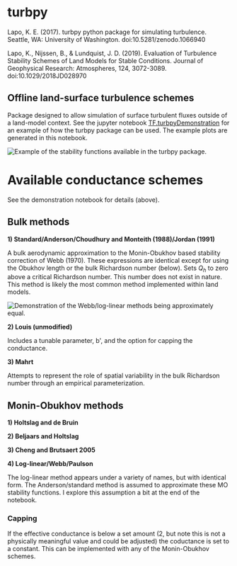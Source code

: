 # turbpy

Lapo, K. E. (2017). turbpy python package for simulating turbulence. Seattle, WA: University of Washington. doi:10.5281/zenodo.1066940

Lapo, K., Nijssen, B., & Lundquist, J. D. (2019). Evaluation of Turbulence Stability Schemes of Land Models for Stable Conditions. Journal of Geophysical Research: Atmospheres, 124, 3072-3089. doi:10.1029/2018JD028970

## Offline land-surface turbulence schemes
Package designed to allow simulation of surface turbulent fluxes outside of a land-model context. See the jupyter notebook [TF.turbpyDemonstration](./TF.turbpyDemonstration.ipynb) for an example of how the turbpy package can be used. The example plots are generated in this notebook.

![Example of the stability functions available in the turbpy package.](https://github.com/klapo/turbpy/blob/master/turbpy.idealized.jpg)

# Available conductance schemes

See the demonstration notebook for details (above).

## Bulk methods
**1) Standard/Anderson/Choudhury and Monteith (1988)/Jordan (1991)**

A bulk aerodynamic approximation to the Monin-Obukhov based stability correction of Webb (1970). These expressions are identical except for using the Obukhov length or the bulk Richardson number (below). Sets $Q_h$ to zero above a critical Richardson number. This number does not exist in nature. This method is likely the most common method implemented within land models.

![Demonstration of the Webb/log-linear methods being approximately equal.](https://github.com/klapo/turbpy/blob/master/turbpy.idealized_loglinear.jpg)

**2) Louis (unmodified)**

Includes a tunable parameter, b', and the option for capping the conductance.

**3) Mahrt**

Attempts to represent the role of spatial variability in the bulk Richardson number through an empirical parameterization.

## Monin-Obukhov methods

**1) Holtslag and de Bruin**

**2)	Beljaars and Holtslag**

**3) Cheng and Brutsaert 2005**

**4) Log-linear/Webb/Paulson** 

The log-linear method appears under a variety of names, but with identical form. The Anderson/standard method is assumed to approximate these MO stability functions. I explore this assumption a bit at the end of the notebook.

### Capping

If the effective conductance is below a set amount (2, but note this is not a physically meaningful value and could be adjusted) the coductance is set to a constant. This can be implemented with any of the Monin-Obukhov schemes.
